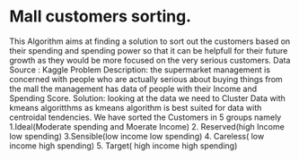 # Mall customers sorting.
This Algorithm aims at finding a solution to sort out the customers based on their spending and spending power
so that it can be helpfull for their future growth as they would be more focused on the very serious customers.
Data Source : Kaggle
Problem Description: the supermarket management is concerned with people who are actually serious about buying things 
from the mall the management has data of people with their Income and Spending Score.
Solution: looking at the data we need to Cluster Data with kmeans algoritthms as kmeans algorithm is
best suited for data with centroidal tendencies.
We have sorted the Customers in 5 groups namely 1.Ideal(Moderate spending and Moerate Income) 
                                                2. Reserved(high Income low spending)
                                                3.Sensible(low income low spending)
                                                4. Careless( low income high spending)
                                                5. Target( high income high spending)
